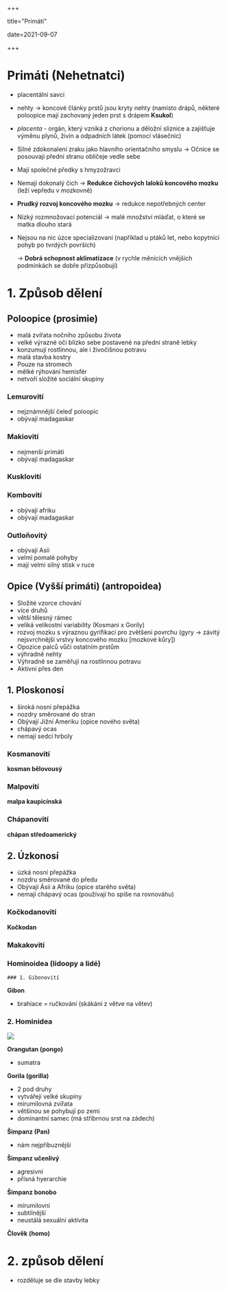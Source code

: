 +++

title="Primáti"

date=2021-09-07

+++

# Primáti (Nehetnatci)

- placentální savci

- nehty $\to$ koncové články prstů jsou kryty nehty (namísto drápů, některé poloopice mají zachovaný jeden prst s drápem **Ksukol**)

- *placenta* - orgán, který vzniká z chorionu a děložní sliznice a zajišťuje výměnu plynů, živin a odpadních látek (pomocí vlásečnic)

- Silné zdokonalení zraku jako hlavního orientačního smyslu $\to$ Očnice se posouvají přední stranu obličeje vedle sebe

- Mají společné předky s hmyzožravci

- Nemají dokonalý čich $\to$ **Redukce čichových laloků koncového mozku** (leží vepředu v mozkovně)

- **Prudký rozvoj koncového mozku** $\to$ redukce nepotřebných center

- Nízký rozmnožovací potenciál $\to$ malé množství mláďat, o které se matka dlouho stará

- Nejsou na nic úzce specializovaní (například u ptáků let, nebo kopytníci pohyb po tvrdých površích)

  $\to$ **Dobrá schopnost aklimatizace** (v rychle měnících vnějších podmínkách se dobře přizpůsobují)

# 1. Způsob dělení

## Poloopice (prosimie)

- malá zvířata nočního způsobu života
- velké výrazné oči blízko sebe postavené na přední straně lebky
- konzumují rostlinnou, ale i živočišnou potravu
- malá stavba kostry
- Pouze na stromech
- mělké rýhování hemisfér
- netvoří složité sociální skupiny

### Lemurovití

- nejznámnější čeleď poloopic
- obývají madagaskar

### Makiovití

- nejmenší primáti
- obývají madagaskar

### Kusklovití

### Kombovití

- obývají afriku
- obývají madagaskar

### Outloňovitý

- obývají Asii
- velmi pomalé pohyby
- mají velmi silný stisk v ruce



## Opice (Vyšší primáti) (antropoidea)

- Složité vzorce chování
- více druhů
- větší tělesný rámec
- veliká velikostní variability (Kosmani x Gorily)
- rozvoj mozku s výraznou gyrifikací pro zvětšení povrchu (gyry $\to$ závitý nejsvrchnější vrstvy koncového mozku [mozkové kůry])
- Opozice palců vůči ostatním prstům
- výhradně nehty
- Výhradně se zaměřují na rostlinnou potravu
- Aktivní přes den

## 1. Ploskonosí

- široká nosní přepážka
- nozdry směrované do stran
- Obývají Jižní Ameriku (opice nového světa)
- chápavý ocas
- nemají sedcí hrboly

### Kosmanovití

**kosman bělovousý**

### Malpovití

**malpa kaupicínská**

### Chápanovití

**chápan středoamerický**



## 2. Úzkonosí

- úzká nosní přepážka
- nozdru směrované do předu
- Obývají Ásii a Afriku (opice starého světa)
- nemají chápavý ocas (používají ho spíše na rovnováhu)

### Kočkodanovití

**Kočkodan**

### Makakovití

### Hominoidea (lidoopy a lidé)

	### 1. Gibonovití

**Gibon**

- brahiace = ručkování (skákání z větve na větev)

### 2. Hominidea

![](https://upload.wikimedia.org/wikipedia/commons/thumb/1/12/Hominoid_taxonomy_7-2.svg/2880px-Hominoid_taxonomy_7-2.svg.png)

**Orangutan (pongo)**

- sumatra

**Gorila (gorilla)**

- 2 pod druhy
- vytvářejí velké skupiny
- mírumilovná zvířata
- většinou se pohybují po zemi
- dominantní samec (má stříbrnou srst na zádech)

**Šimpanz (Pan)**

- nám nejpříbuznější

**Šimpanz učenlivý**

- agresivní
- přísná hyerarchie

**Šimpanz bonobo**

- mírumilovní
- subtilnější
- neustálá sexuální aktivita

**Člověk (homo)**

# 2. způsob dělení

- rozděluje se dle stavby lebky